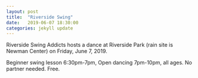 ```yaml
---
layout: post
title:  "Riverside Swing"
date:   2019-06-07 18:30:00
categories: jekyll update
---
```


<div class="entry-content">
<p>Riverside Swing Addicts hosts a dance at Riverside Park (rain site is Newman Center) on Friday, June 7, 2019.</p>
<p>Beginner swing lesson 6:30pm-7pm, Open dancing 7pm-10pm, all ages. No partner needed. Free.
</p>
</div>
